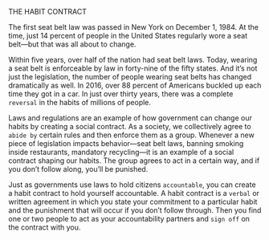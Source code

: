 THE HABIT CONTRACT

The first seat belt law was passed in New York on December 1, 1984.
At the time, just 14 percent of people in the United States regularly
wore a seat belt—but that was all about to change.

Within five years, over half of the nation had seat belt laws. Today,
wearing a seat belt is enforceable by law in forty-nine of the fifty states.
And it’s not just the legislation, the number of people wearing seat
belts has changed dramatically as well. In 2016, over 88 percent of
Americans buckled up each time they got in a car. In just over thirty
years, there was a complete `reversal` in the habits of millions of people.

Laws and regulations are an example of how government can
change our habits by creating a social contract. As a society, we
collectively agree to `abide by` certain rules and then enforce them as a
group. Whenever a new piece of legislation impacts behavior—seat belt
laws, banning smoking inside restaurants, mandatory recycling—it is
an example of a social contract shaping our habits. The group agrees to
act in a certain way, and if you don’t follow along, you’ll be punished.

Just as governments use laws to hold citizens `accountable`, you can
create a habit contract to hold yourself accountable. A habit contract is
a `verbal` or written agreement in which you state your commitment to
a particular habit and the punishment that will occur if you don’t
follow through. Then you find one or two people to act as your
accountability partners and `sign off` on the contract with you.